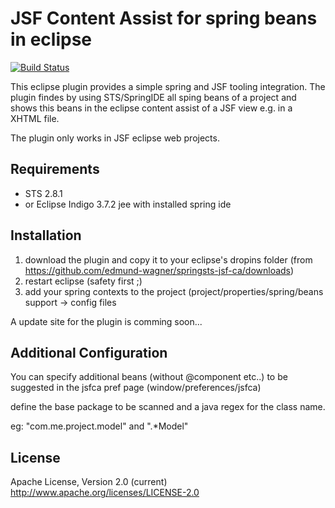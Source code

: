 # JSF Content Assist for spring beans in eclipse

[![Build Status](https://buildhive.cloudbees.com/job/Seitenbau/job/eclipse.plugin.sts-jsf-ca/badge/icon)](https://buildhive.cloudbees.com/job/Seitenbau/job/eclipse.plugin.sts-jsf-ca/)

This eclipse plugin provides a simple spring and JSF tooling integration. 
The plugin findes by using STS/SpringIDE all sping beans of a project and shows this beans
in the eclipse content assist of a JSF view e.g. in a XHTML file.  

The plugin only works in JSF eclipse web projects.

## Requirements

 - STS 2.8.1
 - or Eclipse Indigo 3.7.2 jee with installed spring ide

## Installation

 1. download the plugin and copy it to your eclipse's dropins folder 
    (from https://github.com/edmund-wagner/springsts-jsf-ca/downloads)
 2. restart eclipse (safety first ;)
 3. add your spring contexts to the project (project/properties/spring/beans support -> config files

A update site for the plugin is comming soon... 

## Additional Configuration

You can specify additional beans (without @component etc..) to be suggested in the jsfca pref page (window/preferences/jsfca)

define the base package to be scanned and a java regex for the class name.

eg:  "com.me.project.model" and  ".*Model"

## License

Apache License, Version 2.0 (current)
http://www.apache.org/licenses/LICENSE-2.0
